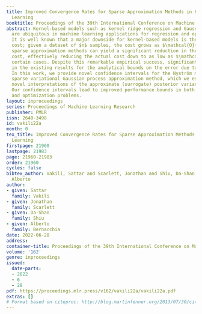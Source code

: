 ```yaml
---
title: Improved Convergence Rates for Sparse Approximation Methods in Kernel-Based
  Learning
booktitle: Proceedings of the 39th International Conference on Machine Learning
abstract: Kernel-based models such as kernel ridge regression and Gaussian processes
  are ubiquitous in machine learning applications for regression and optimization.
  It is well known that a major downside for kernel-based models is the high computational
  cost; given a dataset of $n$ samples, the cost grows as $\mathcal{O}(n^3)$. Existing
  sparse approximation methods can yield a significant reduction in the computational
  cost, effectively reducing the actual cost down to as low as $\mathcal{O}(n)$ in
  certain cases. Despite this remarkable empirical success, significant gaps remain
  in the existing results for the analytical bounds on the error due to approximation.
  In this work, we provide novel confidence intervals for the Nyström method and the
  sparse variational Gaussian process approximation method, which we establish using
  novel interpretations of the approximate (surrogate) posterior variance of the models.
  Our confidence intervals lead to improved performance bounds in both regression
  and optimization problems.
layout: inproceedings
series: Proceedings of Machine Learning Research
publisher: PMLR
issn: 2640-3498
id: vakili22a
month: 0
tex_title: Improved Convergence Rates for Sparse Approximation Methods in Kernel-Based
  Learning
firstpage: 21960
lastpage: 21983
page: 21960-21983
order: 21960
cycles: false
bibtex_author: Vakili, Sattar and Scarlett, Jonathan and Shiu, Da-Shan and Bernacchia,
  Alberto
author:
- given: Sattar
  family: Vakili
- given: Jonathan
  family: Scarlett
- given: Da-Shan
  family: Shiu
- given: Alberto
  family: Bernacchia
date: 2022-06-28
address:
container-title: Proceedings of the 39th International Conference on Machine Learning
volume: '162'
genre: inproceedings
issued:
  date-parts:
  - 2022
  - 6
  - 28
pdf: https://proceedings.mlr.press/v162/vakili22a/vakili22a.pdf
extras: []
# Format based on citeproc: http://blog.martinfenner.org/2013/07/30/citeproc-yaml-for-bibliographies/
---
```

